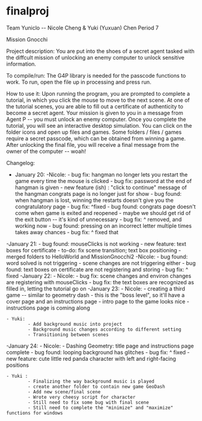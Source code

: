 # finalproj
Team Yuniclo -- Nicole Cheng & Yuki (Yuxuan) Chen
Period 7

Mission Gnocchi

Project description:
You are put into the shoes of a secret agent tasked with the diffcult mission of unlocking an enemy computer to unlock sensitive information.

To compile/run:
The G4P library is needed for the passcode functions to work. To run, open the file up in processing and press run.

How to use it:
Upon running the program, you are prompted to complete a tutorial, in which you click the mouse to move to the next scene. 
At one of the tutorial scenes, you are able to fill out a certificate of authenticity to become a secret agent.
Your mission is given to you in a message from Agent P -- you must unlock an enemy computer. 
Once you complete the tutorial, you will see an interactive desktop simulation. 
You can click on the folder icons and open up files and games.
Some folders / files / games require a secret passcode, which can be obtained from winning a game.
After unlocking the final file, you will receive a final message from the owner of the computer -- woah!

Changelog:
- January 20:
	-Nicole:
            - bug fix: hangman no longer lets you restart the game every time the mouse is clicked
			- bug fix: password at the end of hangman is given
			- new feature (ish) : "click to continue" message of the hangman congrats page is no longer just for show
			- bug found: when hangman is lost, winning the restarts doesn't give you the congratulatory page
			- bug fix: ^fixed
			- bug found: congrats page doesn't come when game is exited and reopened
				- maybe we should get rid of the exit button -- it's kind of unnecessary
			- bug fix: ^ removed, and working now
			- bug found: pressing on an incorrect letter multiple times takes away chances
			- bug fix: ^ fixed that
			
-January 21:
			- bug found: mouseClicks is not working
			- new feature: text boxes for certificate
			- to-do: fix scene transition; text box positioning
			- merged folders to HelloWorld and MissionGnocchi2
	-Nicole:
			- bug found: word solved is not triggering
			- scene changes are not triggering either
			- bug found: text boxes on certificate are not registering and storing
			- bug fix: ^ fixed
-January 22:
	- Nicole:
			- bug fix: scene changes and environ changes are registering with mouseClicks
			- bug fix: the text boxes are recognized as filled in, letting the tutorial go on
-January 23:
	- Nicole:
			- creating a third game -- similar to geometry dash
			- this is the "boss level", so it'll have a cover page and an instructions page
			- intro page to the game looks nice
			- instructions page is coming along

	- Yuki:
			- Add background music into project
			- Background music changes according to different setting
			- Transitioning between scenes

-January 24:
	- Nicole:
			- Dashing Geometry: title page and instructions page complete
			- bug found: looping background has glitches
			- bug fix: ^ fixed
			- new feature: cute little red panda character with left and right-facing positions

 	- Yuki :
			- Finalizing the way background music is played
			- create another folder to contain new game GeoDash
			- Add new scene/final scene
			- Wrote very cheesy script for character
			- Still need to fix some bug with final scene
			- Still need to complete the "minimize" and "maximize" functions for windows